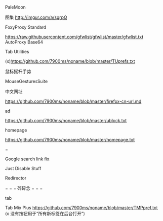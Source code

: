 
PaleMoon

图集
http://imgur.com/a/sgrpQ



FoxyProxy Standard

  https://raw.githubusercontent.com/gfwlist/gfwlist/master/gfwlist.txt
  AutoProxy Base64

Tab Utilities

  (x)https://github.com/7900ms/noname/blob/master/TUprefs.txt

鼠标摇杆手势

  MouseGesturesSuite
  
中文网址

  https://github.com/7900ms/noname/blob/master/firefox-cn-url.md

ad

  https://github.com/7900ms/noname/blob/master/ublock.txt

homepage

  https://github.com/7900ms/noname/blob/master/homepage.txt


=

Google search link fix

Just Disable Stuff

Redirector

= = = 碎碎念 = = =

tab

  Tab Mix Plus
  https://github.com/7900ms/noname/blob/master/TMPpref.txt
  (x 没有按钮用于“所有新标签在后台打开”)





